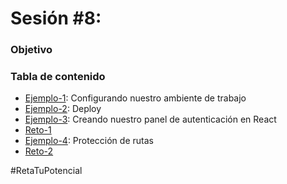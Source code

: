 # Sesión #8: 
### Objetivo


### Tabla de contenido
- [Ejemplo-1](Ejemplo-1): Configurando nuestro ambiente de trabajo
- [Ejemplo-2](Ejemplo-2): Deploy
- [Ejemplo-3](Ejemplo-3): Creando nuestro panel de autenticación en React
- [Reto-1](Reto-1)
- [Ejemplo-4](Ejemplo-4): Protección de rutas
- [Reto-2](Reto-2)

#RetaTuPotencial